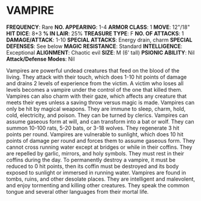 # VAMPIRE

**FREQUENCY**: Rare
**NO. APPEARING**: 1-4
**ARMOR CLASS**: 1
**MOVE**: 12"/18"
**HIT DICE**: 8+3
**% IN LAIR**: 25%
**TREASURE TYPE**: F
**NO. OF ATTACKS**: 1
**DAMAGE/ATTACK**: 1-10
**SPECIAL ATTACKS**: Energy drain, charm
**SPECIAL DEFENSES**: See below
**MAGIC RESISTANCE**: Standard
**INTELLIGENCE**: Exceptional
**ALIGNMENT**: Chaotic evil
**SIZE**: M (6' tall)
**PSIONIC ABILITY**: Nil
**Attack/Defense Modes**: Nil

Vampires are powerful undead creatures that feed on the blood of the living. They attack with their touch, which does 1-10 hit points of damage and drains 2 levels of experience from the victim. A victim who loses all levels becomes a vampire under the control of the one that killed them. Vampires can also charm with their gaze, which affects any creature that meets their eyes unless a saving throw versus magic is made. Vampires can only be hit by magical weapons. They are immune to sleep, charm, hold, cold, electricity, and poison. They can be turned by clerics. Vampires can assume gaseous form at will, and can transform into a bat or wolf. They can summon 10-100 rats, 5-20 bats, or 3-18 wolves. They regenerate 3 hit points per round. Vampires are vulnerable to sunlight, which does 10 hit points of damage per round and forces them to assume gaseous form. They cannot cross running water except at bridges or while in their coffins. They are repelled by garlic, mirrors, and holy symbols. They must rest in their coffins during the day. To permanently destroy a vampire, it must be reduced to 0 hit points, then its coffin must be destroyed and its body exposed to sunlight or immersed in running water. Vampires are found in tombs, ruins, and other desolate places. They are intelligent and malevolent, and enjoy tormenting and killing other creatures. They speak the common tongue and several other languages from their mortal life.
